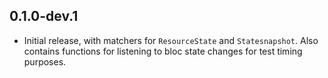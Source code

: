 ## 0.1.0-dev.1

- Initial release, with matchers for `ResourceState` and `Statesnapshot`. Also contains functions for listening to bloc state changes for test timing purposes.
